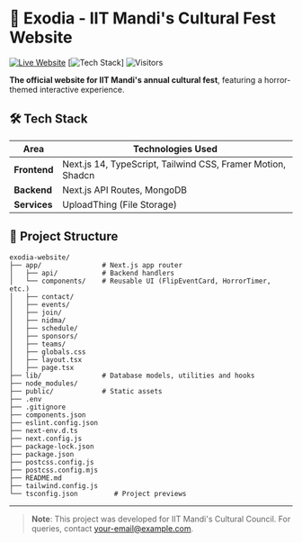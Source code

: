 # 🎪 Exodia - IIT Mandi's Cultural Fest Website

[![Live Website](https://img.shields.io/badge/Live%20Website-8A2BE2)](https://exodia-iitmandi.org/) 
[![Tech Stack](https://img.shields.io/badge/Tech_Stack-Next.js%20|%20TypeScript%20|%20MongoDB%20|%20Framer_Motion%20|%20Shadcn-blue)]
![Visitors](https://visitor-badge.laobi.icu/badge?page_id=exodia-website)

**The official website for IIT Mandi's annual cultural fest**, featuring a horror-themed interactive experience.

## 🛠 Tech Stack

| Area          | Technologies Used |
|---------------|-------------------|
| **Frontend**  | Next.js 14, TypeScript, Tailwind CSS, Framer Motion, Shadcn |
| **Backend**   | Next.js API Routes, MongoDB |
| **Services**  | UploadThing (File Storage) |

## 📂 Project Structure

```
exodia-website/
├── app/               # Next.js app router
│   ├── api/           # Backend handlers
│   └── components/    # Reusable UI (FlipEventCard, HorrorTimer, etc.)
│   ├── contact/
│   ├── events/
│   ├── join/
│   ├── nidma/
│   ├── schedule/
│   ├── sponsors/
│   ├── teams/
│   ├── globals.css
│   ├── layout.tsx
│   ├── page.tsx
├── lib/               # Database models, utilities and hooks
├── node_modules/
├── public/            # Static assets
├── .env
├── .gitignore
├── components.json
├── eslint.config.json
├── next-env.d.ts
├── next.config.js
├── package-lock.json
├── package.json
├── postcss.config.js
├── postcss.config.mjs
├── README.md
├── tailwind.config.js
└── tsconfig.json         # Project previews
```

---

> **Note**: This project was developed for IIT Mandi's Cultural Council. For queries, contact [your-email@example.com](mailto:your-email@example.com).